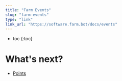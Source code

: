 ```yaml
---
title: "Farm Events"
slug: "farm-events"
type: "link"
link_url: "https://software.farm.bot/docs/events"
---
```


* toc
{:toc}


# What's next?

 * [Points](../Web-App/farm-designer.md)
